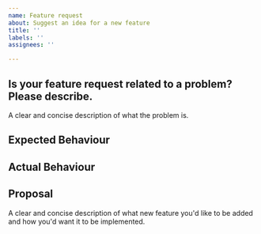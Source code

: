 ```yaml
---
name: Feature request
about: Suggest an idea for a new feature
title: ''
labels: ''
assignees: ''

---
```


## Is your feature request related to a problem? Please describe.
A clear and concise description of what the problem is.

## Expected Behaviour

## Actual Behaviour

## Proposal
A clear and concise description of what new feature you'd like to be added and how you'd want it to be implemented.
